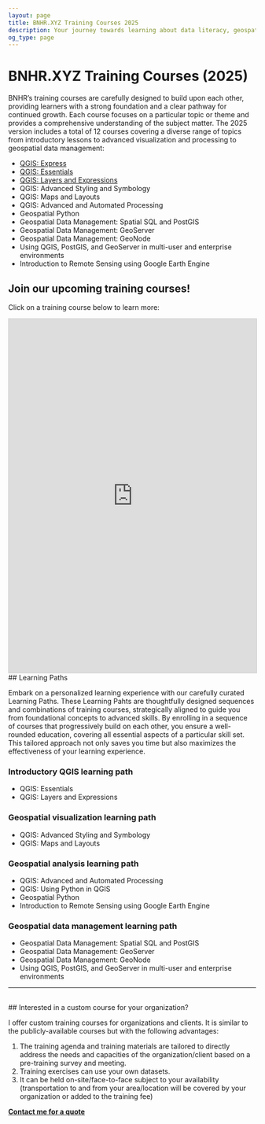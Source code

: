 ```yaml
---
layout: page
title: BNHR.XYZ Training Courses 2025
description: Your journey towards learning about data literacy, geospatial, and free and open source software starts here.
og_type: page
---
```

# BNHR.XYZ Training Courses (2025)

BNHR’s training courses are carefully designed to build upon each other, providing learners with a strong foundation and a clear pathway for continued growth. Each course focuses on a particular topic or theme and provides a comprehensive understanding of the subject matter. The 2025 version includes a total of 12 courses covering a diverse range of topics from introductory lessons to advanced visualization and processing to geospatial data management:

- [QGIS: Express]({{site.baseurl}}/courses/2025/qgis-express)
- [QGIS: Essentials]({{site.baseurl}}/courses/2025/qgis-essentials)
- [QGIS: Layers and Expressions]({{site.baseurl}}/courses/2025/qgis-layers-and-expressions)
- QGIS: Advanced Styling and Symbology
- QGIS: Maps and Layouts
- QGIS: Advanced and Automated Processing
- Geospatial Python
- Geospatial Data Management: Spatial SQL and PostGIS 
- Geospatial Data Management: GeoServer
- Geospatial Data Management: GeoNode
- Using QGIS, PostGIS, and GeoServer in multi-user and enterprise environments
- Introduction to Remote Sensing using Google Earth Engine

## Join our upcoming training courses!
Click on a training course below to learn more:
<iframe class="airtable-embed" src="https://airtable.com/embed/appzhDQUZX6UARmum/shrS6PqO8j22tDPh4?viewControls=on" frameborder="0" onmousewheel="" width="100%" height="720" style="background: transparent; border: 1px solid #ccc;"></iframe>

<br>
## Learning Paths

Embark on a personalized learning experience with our carefully curated Learning Paths. These Learning Pahts are thoughtfully designed sequences and combinations of training courses, strategically aligned to guide you from foundational concepts to advanced skills. By enrolling in a sequence of courses that progressively build on each other, you ensure a well-rounded education, covering all essential aspects of a particular skill set. This tailored approach not only saves you time but also maximizes the effectiveness of your learning experience.

### Introductory QGIS learning path
- QGIS: Essentials
- QGIS: Layers and Expressions

### Geospatial visualization learning path
- QGIS: Advanced Styling and Symbology
- QGIS: Maps and Layouts

### Geospatial analysis learning path
- QGIS: Advanced and Automated Processing
- QGIS: Using Python in QGIS
- Geospatial Python
- Introduction to Remote Sensing using Google Earth Engine

### Geospatial data management learning path
- Geospatial Data Management: Spatial SQL and PostGIS 
- Geospatial Data Management: GeoServer
- Geospatial Data Management: GeoNode
- Using QGIS, PostGIS, and GeoServer in multi-user and enterprise environments

<hr><br>
## Interested in a custom course for your organization?

I offer custom training courses for organizations and clients.  It is similar to the publicly-available courses but with the following advantages:

1. The training agenda and training materials are tailored to directly address the needs and capacities of the organization/client based on a pre-training survey and meeting.
2. Training exercises can use your own datasets.
3. It can be held on-site/face-to-face subject to your availability (transportation to and from your area/location will be covered by your organization or added to the training fee)

<div class="d-flex justify-content-start py-2"><a
    href="{{site.baseurl}}/#contact"
    target="_blank" class="btn btn-lg bg-success col-sm-12 col-md-6" role="button"
    aria-disabled="true"><strong class="text-white">Contact me for a quote</strong></a>
</div> 

<!-- [Contact me for a quote]({{site.baseurl}}/#contact) -->